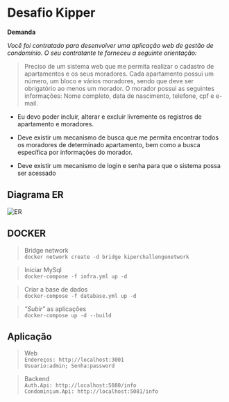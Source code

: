 
# Desafio Kipper

**Demanda**

*Você foi contratado para desenvolver uma aplicação web de ​gestão de condomínio. O seu contratante te forneceu a seguinte orientação:*
>Preciso de um sistema web que me permita realizar o cadastro de apartamentos e os seus moradores. Cada apartamento possui um número, um bloco e vários moradores, sendo que deve ser obrigatório ao menos um morador. 
O morador possui as seguintes informações: Nome completo, data de nascimento, telefone, cpf e e-mail.

- Eu devo poder incluir, alterar e excluir livremente os registros de apartamento e moradores.

- Deve existir um mecanismo de busca que me permita encontrar todos os moradores de determinado apartamento, bem como a busca específica por informações do morador.

- Deve existir um mecanismo de login e senha para que o sistema possa ser acessado

## Diagrama ER

![ER](https://mermaid.ink/img/eyJjb2RlIjoiY2xhc3NEaWFncmFtXG5BcGFydG1lbnQgXCIxXCIgLS0-IFwiMS4uKlwiIER3ZWxsZXJcbmNsYXNzIEFwYXJ0bWVudCB7XG4gaW50IElkXG4gaW50IE51bWJlclxuIHZhcmNoYXJ-NX4gQmxvY2tcbn1cbmNsYXNzIER3ZWxsZXIge1xuIGludCBJZFxuIHZhcmNoYXJ-NDB-IE5hbWVcbiBkYXRldGltZSBCaXJ0aERhdGVcbiB2YXJjaGFyfjE1fiBUZWxlcGhvbmVcbiB2YXJjaGFyfjE1fiBDUEZcbiB2YXJjaGFyfjQwfiBFbWFpbFxufVxuY2xhc3MgVXNlciB7XG4gaW50IElkXG4gdmFyY2hhcn4yMH4gVXNlck5hbWUgXG4gdmFyY2hhcn4yMH4gUGFzc3dvcmRcbn1cbiIsIm1lcm1haWQiOnsidGhlbWUiOiJkZWZhdWx0In0sInVwZGF0ZUVkaXRvciI6ZmFsc2V9)

## DOCKER

> Bridge network  
`docker network create -d bridge kiperchallengenetwork`

> Iniciar MySql  
`docker-compose -f infra.yml up -d`

> Criar a base de dados  
`docker-compose -f database.yml up -d`

> *"Subir"* as aplicações  
`docker-compose up -d --build`

## Aplicação

> Web  
`Endereços: http://localhost:3001`  
`Usuario:admin; Senha:password`

> Backend  
`Auth.Api: http://localhost:5080/info`  
`Condominium.Api: http://localhost:5081/info`
